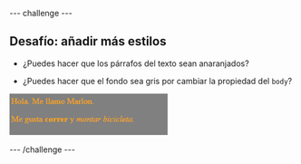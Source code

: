 \--- challenge \---

## Desafío: añadir más estilos

+ ¿Puedes hacer que los párrafos del texto sean anaranjados?

+ ¿Puedes hacer que el fondo sea gris por cambiar la propiedad del `body`?

![captura de pantalla](images/birthday-more-style.png)

\--- /challenge \---